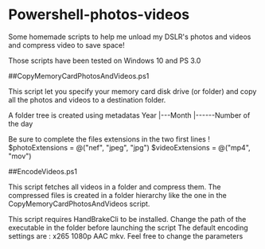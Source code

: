 # Powershell-photos-videos
Some homemade scripts to help me unload my DSLR's photos and videos and compress video to save space!

Those scripts have been tested on Windows 10 and PS 3.0

##CopyMemoryCardPhotosAndVideos.ps1

This script let you specify your memory card disk drive (or folder) and copy all the photos and videos to a destination folder.

A folder tree is created using metadatas 
Year
  |---Month
        |------Number of the day

Be sure to complete the files extensions in the two first lines ! 
$photoExtensions = @("nef", "jpeg", "jpg")
$videoExtensions = @("mp4", "mov")

##EncodeVideos.ps1

This script fetches all videos in a folder and compress them.
The compressed files is created in a folder hierarchy like the one in the CopyMemoryCardPhotosAndVideos script.

This script requires HandBrakeCli to be installed. 
Change the path of the executable in the folder before launching the script
The default encoding settings are : x265 1080p AAC mkv. Feel free to change the parameters
